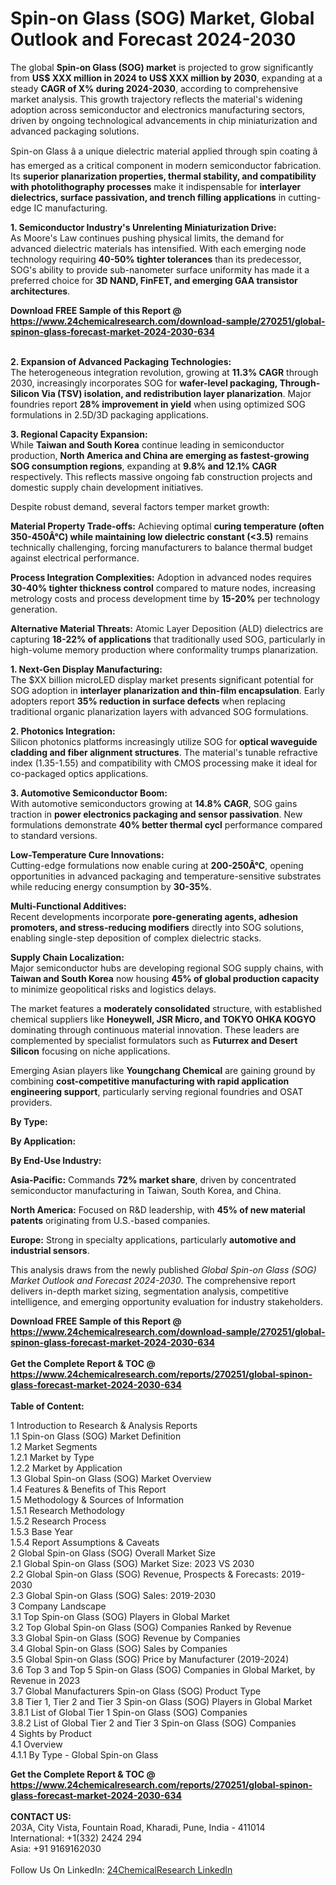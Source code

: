 <h1>Spin-on Glass (SOG) Market, Global Outlook and Forecast 2024-2030</h1><p>The global <strong>Spin-on Glass (SOG) market</strong> is projected to grow significantly from <strong>US$ XXX million in 2024 to US$ XXX million by 2030</strong>, expanding at a steady <strong>CAGR of X% during 2024-2030</strong>, according to comprehensive market analysis. This growth trajectory reflects the material's widening adoption across semiconductor and electronics manufacturing sectors, driven by ongoing technological advancements in chip miniaturization and advanced packaging solutions.</p><p>Spin-on Glass â a unique dielectric material applied through spin coating â has emerged as a critical component in modern semiconductor fabrication. Its <strong>superior planarization properties, thermal stability, and compatibility with photolithography processes</strong> make it indispensable for <strong>interlayer dielectrics, surface passivation, and trench filling applications</strong> in cutting-edge IC manufacturing.</p><p><strong>1. Semiconductor Industry's Unrelenting Miniaturization Drive:</strong><br>
As Moore's Law continues pushing physical limits, the demand for advanced dielectric materials has intensified. With each emerging node technology requiring <strong>40-50% tighter tolerances</strong> than its predecessor, SOG's ability to provide sub-nanometer surface uniformity has made it a preferred choice for <strong>3D NAND, FinFET, and emerging GAA transistor architectures</strong>.</p><div><b>Download FREE Sample of this Report @ 
            <a href="https://www.24chemicalresearch.com/download-sample/270251/global-spinon-glass-forecast-market-2024-2030-634">
            https://www.24chemicalresearch.com/download-sample/270251/global-spinon-glass-forecast-market-2024-2030-634</a></b></div><br><p><strong>2. Expansion of Advanced Packaging Technologies:</strong><br>
The heterogeneous integration revolution, growing at <strong>11.3% CAGR</strong> through 2030, increasingly incorporates SOG for <strong>wafer-level packaging, Through-Silicon Via (TSV) isolation, and redistribution layer planarization</strong>. Major foundries report <strong>28% improvement in yield</strong> when using optimized SOG formulations in 2.5D/3D packaging applications.</p><p><strong>3. Regional Capacity Expansion:</strong><br>
While <strong>Taiwan and South Korea</strong> continue leading in semiconductor production, <strong>North America and China are emerging as fastest-growing SOG consumption regions</strong>, expanding at <strong>9.8% and 12.1% CAGR</strong> respectively. This reflects massive ongoing fab construction projects and domestic supply chain development initiatives.</p><p>Despite robust demand, several factors temper market growth:</p><p><strong>Material Property Trade-offs:</strong> Achieving optimal <strong>curing temperature (often 350-450Â°C) while maintaining low dielectric constant (&lt;3.5)</strong> remains technically challenging, forcing manufacturers to balance thermal budget against electrical performance.</p><p><strong>Process Integration Complexities:</strong> Adoption in advanced nodes requires <strong>30-40% tighter thickness control</strong> compared to mature nodes, increasing metrology costs and process development time by <strong>15-20%</strong> per technology generation.</p><p><strong>Alternative Material Threats:</strong> Atomic Layer Deposition (ALD) dielectrics are capturing <strong>18-22% of applications</strong> that traditionally used SOG, particularly in high-volume memory production where conformality trumps planarization.</p><p><strong>1. Next-Gen Display Manufacturing:</strong><br>
The $XX billion microLED display market presents significant potential for SOG adoption in <strong>interlayer planarization and thin-film encapsulation</strong>. Early adopters report <strong>35% reduction in surface defects</strong> when replacing traditional organic planarization layers with advanced SOG formulations.</p><p><strong>2. Photonics Integration:</strong><br>
Silicon photonics platforms increasingly utilize SOG for <strong>optical waveguide cladding and fiber alignment structures</strong>. The material's tunable refractive index (1.35-1.55) and compatibility with CMOS processing make it ideal for co-packaged optics applications.</p><p><strong>3. Automotive Semiconductor Boom:</strong><br>
With automotive semiconductors growing at <strong>14.8% CAGR</strong>, SOG gains traction in <strong>power electronics packaging and sensor passivation</strong>. New formulations demonstrate <strong>40% better thermal cycl</strong> performance compared to standard versions.</p><p><strong>Low-Temperature Cure Innovations:</strong><br>
	Cutting-edge formulations now enable curing at <strong>200-250Â°C</strong>, opening opportunities in advanced packaging and temperature-sensitive substrates while reducing energy consumption by <strong>30-35%</strong>.</p><p><strong>Multi-Functional Additives:</strong><br>
	Recent developments incorporate <strong>pore-generating agents, adhesion promoters, and stress-reducing modifiers</strong> directly into SOG solutions, enabling single-step deposition of complex dielectric stacks.</p><p><strong>Supply Chain Localization:</strong><br>
	Major semiconductor hubs are developing regional SOG supply chains, with <strong>Taiwan and South Korea</strong> now housing <strong>45% of global production capacity</strong> to minimize geopolitical risks and logistics delays.</p><p>The market features a <strong>moderately consolidated</strong> structure, with established chemical suppliers like <strong>Honeywell, JSR Micro, and TOKYO OHKA KOGYO</strong> dominating through continuous material innovation. These leaders are complemented by specialist formulators such as <strong>Futurrex and Desert Silicon</strong> focusing on niche applications.</p><p>Emerging Asian players like <strong>Youngchang Chemical</strong> are gaining ground by combining <strong>cost-competitive manufacturing with rapid application engineering support</strong>, particularly serving regional foundries and OSAT providers.</p><p><strong>By Type:</strong></p><p><strong>By Application:</strong></p><p><strong>By End-Use Industry:</strong></p><p><strong>Asia-Pacific:</strong> Commands <strong>72% market share</strong>, driven by concentrated semiconductor manufacturing in Taiwan, South Korea, and China.</p><p><strong>North America:</strong> Focused on R&amp;D leadership, with <strong>45% of new material patents</strong> originating from U.S.-based companies.</p><p><strong>Europe:</strong> Strong in specialty applications, particularly <strong>automotive and industrial sensors</strong>.</p><p>This analysis draws from the newly published <em>Global Spin-on Glass (SOG) Market Outlook and Forecast 2024-2030</em>. The comprehensive report delivers in-depth market sizing, segmentation analysis, competitive intelligence, and emerging opportunity evaluation for industry stakeholders.</p><div><b>Download FREE Sample of this Report @ 
            <a href="https://www.24chemicalresearch.com/download-sample/270251/global-spinon-glass-forecast-market-2024-2030-634">
            https://www.24chemicalresearch.com/download-sample/270251/global-spinon-glass-forecast-market-2024-2030-634</a></b></div><br><div><b>Get the Complete Report & TOC @ 
            <a href="https://www.24chemicalresearch.com/reports/270251/global-spinon-glass-forecast-market-2024-2030-634">
            https://www.24chemicalresearch.com/reports/270251/global-spinon-glass-forecast-market-2024-2030-634</a></b></div><br>
            <b>Table of Content:</b><p>1 Introduction to Research & Analysis Reports<br />
    1.1 Spin-on Glass (SOG) Market Definition<br />
    1.2 Market Segments<br />
        1.2.1 Market by Type<br />
        1.2.2 Market by Application<br />
    1.3 Global Spin-on Glass (SOG) Market Overview<br />
    1.4 Features & Benefits of This Report<br />
    1.5 Methodology & Sources of Information<br />
        1.5.1 Research Methodology<br />
        1.5.2 Research Process<br />
        1.5.3 Base Year<br />
        1.5.4 Report Assumptions & Caveats<br />
2 Global Spin-on Glass (SOG) Overall Market Size<br />
    2.1 Global Spin-on Glass (SOG) Market Size: 2023 VS 2030<br />
    2.2 Global Spin-on Glass (SOG) Revenue, Prospects & Forecasts: 2019-2030<br />
    2.3 Global Spin-on Glass (SOG) Sales: 2019-2030<br />
3 Company Landscape<br />
    3.1 Top Spin-on Glass (SOG) Players in Global Market<br />
    3.2 Top Global Spin-on Glass (SOG) Companies Ranked by Revenue<br />
    3.3 Global Spin-on Glass (SOG) Revenue by Companies<br />
    3.4 Global Spin-on Glass (SOG) Sales by Companies<br />
    3.5 Global Spin-on Glass (SOG) Price by Manufacturer (2019-2024)<br />
    3.6 Top 3 and Top 5 Spin-on Glass (SOG) Companies in Global Market, by Revenue in 2023<br />
    3.7 Global Manufacturers Spin-on Glass (SOG) Product Type<br />
    3.8 Tier 1, Tier 2 and Tier 3 Spin-on Glass (SOG) Players in Global Market<br />
        3.8.1 List of Global Tier 1 Spin-on Glass (SOG) Companies<br />
        3.8.2 List of Global Tier 2 and Tier 3 Spin-on Glass (SOG) Companies<br />
4 Sights by Product<br />
    4.1 Overview<br />
        4.1.1 By Type - Global Spin-on Glass</p><div><b>Get the Complete Report & TOC @ 
            <a href="https://www.24chemicalresearch.com/reports/270251/global-spinon-glass-forecast-market-2024-2030-634">
            https://www.24chemicalresearch.com/reports/270251/global-spinon-glass-forecast-market-2024-2030-634</a></b></div><br><b>CONTACT US:</b><br>
            203A, City Vista, Fountain Road, Kharadi, Pune, India - 411014<br>
            International: +1(332) 2424 294<br>
            Asia: +91 9169162030 <br><br>
            Follow Us On LinkedIn: <a href="https://www.linkedin.com/company/24chemicalresearch/">24ChemicalResearch LinkedIn</a>